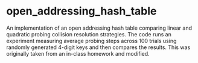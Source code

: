 # open_addressing_hash_table
An implementation of an open addressing hash table comparing linear and quadratic probing collision resolution strategies. The code runs an experiment measuring average probing steps across 100 trials using randomly generated 4-digit keys and then compares the results. This was originally taken from an in-class homework and modified. 